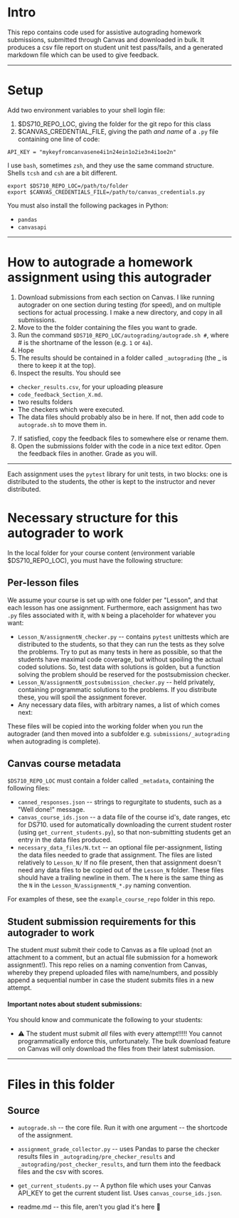 # Intro

This repo contains code used for assistive autograding homework submissions, submitted through Canvas and downloaded in bulk.  It produces a csv file report on student unit test pass/fails, and a generated markdown file which can be used to give feedback.

---

# Setup

Add two environment variables to your shell login file:
1.  $DS710_REPO_LOC, giving the folder for the git repo for this class
2.  $CANVAS_CREDENTIAL_FILE, giving the path *and name* of a `.py` file containing one line of code:
```
API_KEY = "mykeyfromcanvasene4i1n24ein1o2ie3n4i1oe2n"
``` 

I use `bash`, sometimes `zsh`, and they use the same command structure.  Shells `tcsh` and `csh` are a bit different.

```
export $DS710_REPO_LOC=/path/to/folder
export $CANVAS_CREDENTIALS_FILE=/path/to/canvas_credentials.py
```

You must also install the following packages in Python:
* `pandas`
* `canvasapi`

---

# How to autograde a homework assignment using this autograder

1. Download submissions from each section on Canvas.  I like running autograder on one section during testing (for speed), and on multiple sections for actual processing.  I make a new directory, and copy in all submissions.
2. Move to the the folder containing the files you want to grade.
3. Run the command `$DS710_REPO_LOC/autograding/autograde.sh #`, where # is the shortname of the lesson (e.g. `1` or `4a`).
4. Hope
5. The results should be contained in a folder called `_autograding` (the _ is there to keep it at the top).
6. Inspect the results. You should see
  * `checker_results.csv`, for your uploading pleasure
  * `code_feedback_Section_X.md`.  
  * two results folders
  * The checkers which were executed.  
  * The data files should probably also be in here.  If not, then add code to `autograde.sh` to move them in.  
7. If satisfied, copy the feedback files to somewhere else or rename them.
8. Open the submissions folder with the code in a nice text editor.  Open the feedback files in another.  Grade as you will.


---

Each assignment uses the `pytest` library for unit tests, in two blocks: one is distributed to the students, the other is kept to the instructor and never distributed.

# Necessary structure for this autograder to work

In the local folder for your course content (environment variable $DS710_REPO_LOC), you must have the following structure:

## Per-lesson files

We assume your course is set up with one folder per "Lesson", and that each lesson has one assignment.  Furthermore, each assignment has two `.py` files associated with it, with `N` being a placeholder for whatever you want:
* `Lesson_N/assignmentN_checker.py` -- contains `pytest` unittests which are distributed to the students, so that they can run the tests as they solve the problems.  Try to put as many tests in here as possible, so that the students have maximal code coverage, but without spoiling the actual coded solutions.  So, test data with solutions is golden, but a function solving the problem  should be reserved for the postsubmission checker.
* `Lesson_N/assignmentN_postsubmission_checker.py` -- held privately, containing programmatic solutions to the problems.  If you distribute these, you will spoil the assignment forever.
* Any necessary data files, with arbitrary names, a list of which comes next:

These files will be copied into the working folder when you run the autograder (and then moved into a subfolder e.g. `submissions/_autograding` when autograding is complete).

## Canvas course metadata 

`$DS710_REPO_LOC` must contain a folder called `_metadata`, containing the following files:

* `canned_responses.json` -- strings to regurgitate to students, such as a "Well done!" message.
* `canvas_course_ids.json` -- a data file of the course id's, date ranges, etc for DS710.  used for automatically downloading the current student roster (using `get_current_students.py`), so that non-submitting students get an entry in the data files produced.  
* `necessary_data_files/N.txt` -- an optional file per-assignment, listing the data files needed to grade that assignment.  The files are listed relatively to `Lesson_N/`  If no file present, then that assignment doesn't need any data files to be copied out of the `Lesson_N` folder.  These files should have a trailing newline in them.  The `N` here is the same thing as the `N` in the `Lesson_N/assignmentN_*.py` naming convention.  

For examples of these, see the `example_course_repo` folder in this repo.

## Student submission requirements for this autograder to work

The student *must* submit their code to Canvas as a file upload (not an attachment to a comment, but an actual file submission for a homework assignment!).  This repo relies on a naming convention from Canvas, whereby they prepend uploaded files with name/numbers, and possibly append a sequential number in case the student submits files in a new attempt.  

#### Important notes about student submissions:

You should know and communicate the following to your students:
* ⚠️ The student must submit *all* files with every attempt!!!!!  You cannot programmatically enforce this, unfortunately.  The bulk download feature on Canvas will only download the files from their latest submission.


---

# Files in this folder

## Source

* `autograde.sh` -- the core file.  Run it with one argument -- the shortcode of the assignment.

* `assignment_grade_collector.py` -- uses Pandas to parse the checker results files in `_autograding/pre_checker_results` and `_autograding/post_checker_results`, and turn them into the feedback files and the csv with scores.

* `get_current_students.py` -- A python file which uses your Canvas API_KEY to get the current student list.  Uses `canvas_course_ids.json`.
* readme.md -- this file, aren't you glad it's here 🌈
